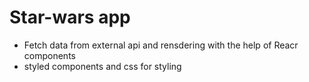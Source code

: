 # Star-wars app

- Fetch data from external api and rensdering with the help of Reacr components
- styled components and css for styling